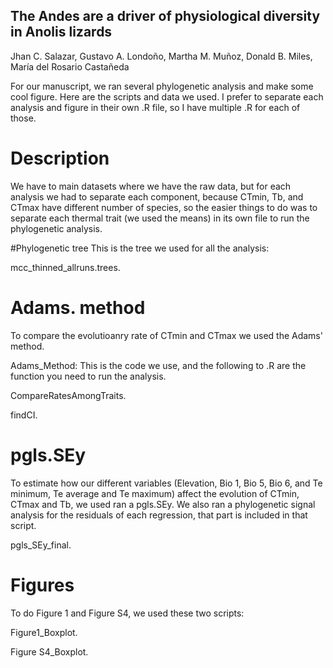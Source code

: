 ## The Andes are a driver of physiological diversity in Anolis lizards

Jhan C. Salazar, Gustavo A. Londoño, Martha M. Muñoz, Donald B. Miles, María del Rosario Castañeda

For our manuscript, we ran several phylogenetic analysis and make some cool figure. Here are the scripts and data we used. I prefer to separate each analysis and figure in their own .R file, so I have multiple .R for each of those.

# Description
We have to main datasets where we have the raw data, but for each analysis we had to separate each component, because CTmin, Tb, and CTmax have different number of species, so the easier things to do was to separate each thermal trait (we used the means) in its own file to run the phylogenetic analysis.

#Phylogenetic tree
This is the tree we used for all the analysis:


  mcc_thinned_allruns.trees.

# Adams. method
To compare the evolutioanry rate of CTmin and CTmax we used the Adams' method.
  
Adams_Method: This is the code we use, and the following to .R are the function you need to run the analysis.
    
  CompareRatesAmongTraits.
  
  findCI.

# pgls.SEy
To estimate how our different variables (Elevation, Bio 1, Bio 5, Bio 6, and Te minimum, Te average and Te maximum) affect the evolution of CTmin, CTmax and Tb, we used ran a pgls.SEy. We also ran a phylogenetic signal analysis for the residuals of each regression, that part is included in that script.
  
  pgls_SEy_final.

# Figures
To do Figure 1 and Figure S4, we used these two scripts:
  
  Figure1_Boxplot.
  
  Figure S4_Boxplot.
